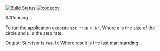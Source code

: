 [![Build Status](https://travis-ci.org/kothari-pk/counting-out.svg?branch=master)](https://travis-ci.org/kothari-pk/counting-out) [![codecov](https://codecov.io/gh/kothari-pk/counting-out/branch/master/graph/badge.svg)](https://codecov.io/gh/kothari-pk/counting-out)

##Running

To run the application execute `sbt "run n k"`.
Where `n` is the size of the circle and `k` is the step rate.

Output: Survivor is `result`
Where result is the last man standing
